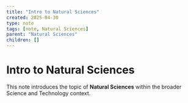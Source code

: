 ```yaml
---
title: "Intro to Natural Sciences"
created: 2025-04-30
type: note
tags: [note, Natural Sciences]
parent: "Natural Sciences"
children: []
---
```


# Intro to Natural Sciences

This note introduces the topic of **Natural Sciences** within the broader Science and Technology context.
